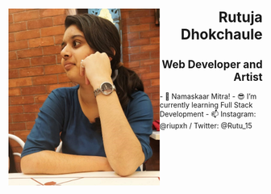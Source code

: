   <div>
   <img align="left" src="https://github.com/Rutu2k/Rutu2k/blob/master/rutu.jpeg" width="300" height="350">
   <h1 align="right"><strong>Rutuja Dhokchaule</strong></h1>
   <h2 align="right">Web Developer and Artist</h2>
  </div>
- 🙏 Namaskaar Mitra!
- 😎 I’m currently learning Full Stack Development
- 📫 Instagram: @riupxh / Twitter: @Rutu_15
<!--
**Rutu2k/Rutu2k** is a ✨ _special_ ✨ repository because its `README.md` (this file) appears on your GitHub profile.-->

